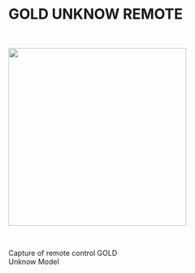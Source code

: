 <h1>GOLD UNKNOW REMOTE</h1>

</BR>

<p>
  <img src="https://raw.githubusercontent.com/JonnyBanana/Bananas_Flipper/main/infrared/IMG/GOLD-UNK.jpg)https://raw.githubusercontent.com/JonnyBanana/Bananas_Flipper/main/infrared/IMG/GOLD-UNK.jpg" width="350">
</p>

</BR>

Capture of remote control GOLD</BR>
Unknow Model


</BR>


